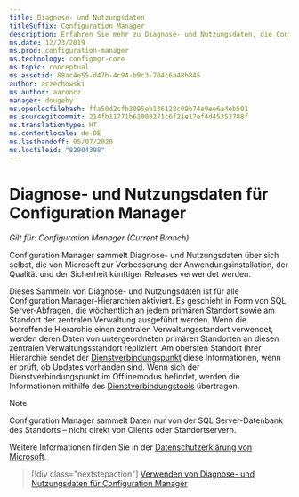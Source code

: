 ```yaml
---
title: Diagnose- und Nutzungsdaten
titleSuffix: Configuration Manager
description: Erfahren Sie mehr zu Diagnose- und Nutzungsdaten, die Configuration Manager über sich selbst sammelt.
ms.date: 12/23/2019
ms.prod: configuration-manager
ms.technology: configmgr-core
ms.topic: conceptual
ms.assetid: 88ac4e55-d47b-4c94-b9c3-704c6a48b845
author: aczechowski
ms.author: aaroncz
manager: dougeby
ms.openlocfilehash: ffa50d2cfb3095eb136128c09b74e9ee6a4eb501
ms.sourcegitcommit: 214fb11771b61008271c6f21e17ef4d45353788f
ms.translationtype: HT
ms.contentlocale: de-DE
ms.lasthandoff: 05/07/2020
ms.locfileid: "82904398"
---
```

# <a name="diagnostics-and-usage-data-for-configuration-manager"></a>Diagnose- und Nutzungsdaten für Configuration Manager

*Gilt für: Configuration Manager (Current Branch)*

Configuration Manager sammelt Diagnose- und Nutzungsdaten über sich selbst, die von Microsoft zur Verbesserung der Anwendungsinstallation, der Qualität und der Sicherheit künftiger Releases verwendet werden.  

Dieses Sammeln von Diagnose- und Nutzungsdaten ist für alle Configuration Manager-Hierarchien aktiviert. Es geschieht in Form von SQL Server-Abfragen, die wöchentlich an jedem primären Standort sowie am Standort der zentralen Verwaltung ausgeführt werden. Wenn die betreffende Hierarchie einen zentralen Verwaltungsstandort verwendet, werden deren Daten von untergeordneten primären Standorten an diesen zentralen Verwaltungsstandort repliziert. Am obersten Standort Ihrer Hierarchie sendet der [Dienstverbindungspunkt](../../servers/deploy/configure/about-the-service-connection-point.md) diese Informationen, wenn er prüft, ob Updates vorhanden sind. Wenn sich der Dienstverbindungspunkt im Offlinemodus befindet, werden die Informationen mithilfe des [Dienstverbindungstools](../../servers/manage/use-the-service-connection-tool.md) übertragen.

> [!NOTE]  
> Configuration Manager sammelt Daten nur von der SQL Server-Datenbank des Standorts – nicht direkt von Clients oder Standortservern.  

Weitere Informationen finden Sie in der [Datenschutzerklärung von Microsoft](https://privacy.microsoft.com/privacystatement).  

> [!div class="nextstepaction"]
> [Verwenden von Diagnose- und Nutzungsdaten für Configuration Manager](how-diagnostics-and-usage-data-is-used.md)
